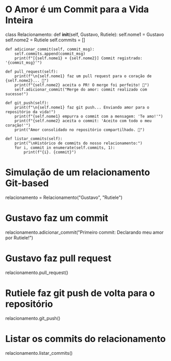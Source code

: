# O Amor é um Commit para a Vida Inteira

class Relacionamento:
    def __init__(self, Gustavo, Rutiele):
        self.nome1 = Gustavo
        self.nome2 = Rutiele
        self.commits = []

    def adicionar_commit(self, commit_msg):
        self.commits.append(commit_msg)
        print(f"[{self.nome1} + {self.nome2}] Commit registrado: '{commit_msg}'")

    def pull_request(self):
        print(f"\n{self.nome1} faz um pull request para o coração de {self.nome2}... 💖")
        print(f"{self.nome2} aceita o PR! O merge foi perfeito! 🎉")
        self.adicionar_commit("Merge do amor: commit realizado com sucesso!")

    def git_push(self):
        print(f"\n{self.nome1} faz git push... Enviando amor para o repositório da vida!")
        print(f"{self.nome1} empurra o commit com a mensagem: 'Te amo!'")
        print(f"{self.nome2} aceita o commit: 'Aceito com todo o meu coração!'")
        print("Amor consolidado no repositório compartilhado. 💑")

    def listar_commits(self):
        print("\nHistórico de commits do nosso relacionamento:")
        for i, commit in enumerate(self.commits, 1):
            print(f"{i}. {commit}")

# Simulação de um relacionamento Git-based
relacionamento = Relacionamento("Gustavo", "Rutiele")

# Gustavo faz um commit
relacionamento.adicionar_commit("Primeiro commit: Declarando meu amor por Rutiele!")

# Gustavo faz pull request
relacionamento.pull_request()

# Rutiele faz git push de volta para o repositório
relacionamento.git_push()

# Listar os commits do relacionamento
relacionamento.listar_commits()
